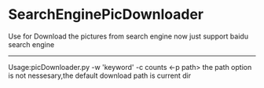 SearchEnginePicDownloader
=========================

Use for Download the pictures from search engine
now just support baidu search engine


----
Usage:picDownloader.py -w 'keyword' -c counts <-p path>
the path option is not nessesary,the default download path
is current dir
